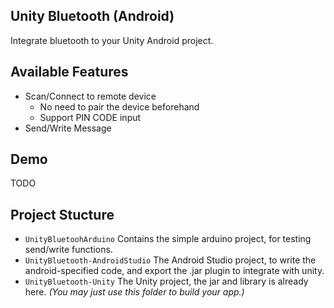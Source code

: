 ## Unity Bluetooth (Android)

Integrate bluetooth to your Unity Android project.

## Available Features
- Scan/Connect to remote device
    - No need to pair the device beforehand
    - Support PIN CODE input
- Send/Write Message

## Demo
TODO

## Project Stucture
- `UnityBluetoohArduino` Contains the simple arduino project, for testing send/write functions.
- `UnityBluetooth-AndroidStudio` The Android Studio project, to write the android-specified code, and export the .jar plugin to integrate with unity.
- `UnityBluetooth-Unity` The Unity project, the jar and library is already here. *(You may just use this folder to build your app.)*

